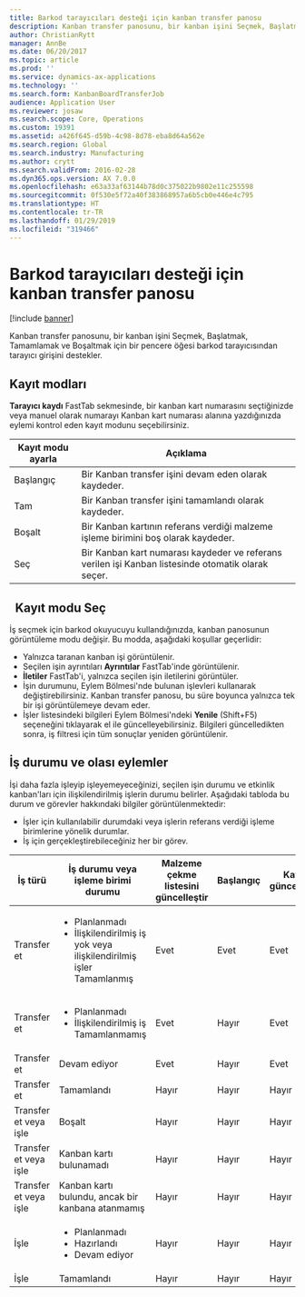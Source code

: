 ```yaml
---
title: Barkod tarayıcıları desteği için kanban transfer panosu
description: Kanban transfer panosunu, bir kanban işini Seçmek, Başlatmak, Tamamlamak ve Boşaltmak için bir pencere öğesi barkod tarayıcısından tarayıcı girişini destekler.
author: ChristianRytt
manager: AnnBe
ms.date: 06/20/2017
ms.topic: article
ms.prod: ''
ms.service: dynamics-ax-applications
ms.technology: ''
ms.search.form: KanbanBoardTransferJob
audience: Application User
ms.reviewer: josaw
ms.search.scope: Core, Operations
ms.custom: 19391
ms.assetid: a426f645-d59b-4c98-8d78-eba8d64a562e
ms.search.region: Global
ms.search.industry: Manufacturing
ms.author: crytt
ms.search.validFrom: 2016-02-28
ms.dyn365.ops.version: AX 7.0.0
ms.openlocfilehash: e63a33af63144b78d0c375022b9802e11c255598
ms.sourcegitcommit: 0f530e5f72a40f383868957a6b5cb0e446e4c795
ms.translationtype: HT
ms.contentlocale: tr-TR
ms.lasthandoff: 01/29/2019
ms.locfileid: "319466"
---
```

# <a name="kanban-transfer-board-support-for-barcode-scanners"></a>Barkod tarayıcıları desteği için kanban transfer panosu

[!include [banner](../includes/banner.md)]

Kanban transfer panosunu, bir kanban işini Seçmek, Başlatmak, Tamamlamak ve Boşaltmak için bir pencere öğesi barkod tarayıcısından tarayıcı girişini destekler.

<a name="registration-modes"></a>Kayıt modları
------------------

**Tarayıcı kaydı** FastTab sekmesinde, bir kanban kart numarasını seçtiğinizde veya manuel olarak numarayı Kanban kart numarası alanına yazdığınızda eylemi kontrol eden kayıt modunu seçebilirsiniz.

| Kayıt modu ayarla | Açıklama                                                                                     |
|-----------------------|-------------------------------------------------------------------------------------------------|
| Başlangıç                 | Bir Kanban transfer işini devam eden olarak kaydeder.                                                 |
| Tam              | Bir Kanban transfer işini tamamlandı olarak kaydeder.                                                   |
| Boşalt                 | Bir Kanban kartının referans verdiği malzeme işleme birimini boş olarak kaydeder.              |
| Seç                | Bir Kanban kart numarası kaydeder ve referans verilen işi Kanban listesinde otomatik olarak seçer. |

 
Kayıt modu Seç
------------------------

İş seçmek için barkod okuyucuyu kullandığınızda, kanban panosunun görüntüleme modu değişir. Bu modda, aşağıdaki koşullar geçerlidir:

-   Yalnızca taranan kanban işi görüntülenir.
-   Seçilen işin ayrıntıları **Ayrıntılar** FastTab'inde görüntülenir.
-   **İletiler** FastTab'i, yalnızca seçilen işin iletilerini görüntüler.
-   İşin durumunu, Eylem Bölmesi'nde bulunan işlevleri kullanarak değiştirebilirsiniz. Kanban transfer panosu, bu süre boyunca yalnızca tek bir işi görüntülemeye devam eder.
-   İşler listesindeki bilgileri Eylem Bölmesi'ndeki **Yenile** (Shift+F5) seçeneğini tıklayarak el ile güncelleyebilirsiniz. Bilgileri güncelledikten sonra, iş filtresi için tüm sonuçlar yeniden görüntülenir.

## <a name="job-status-and-possible-actions"></a>İş durumu ve olası eylemler
İşi daha fazla işleyip işleyemeyeceğinizi, seçilen işin durumu ve etkinlik kanban'ları için ilişkilendirilmiş işlerin durumu belirler. Aşağıdaki tabloda bu durum ve görevler hakkındaki bilgiler görüntülenmektedir:
-   İşler için kullanılabilir durumdaki veya işlerin referans verdiği işleme birimlerine yönelik durumlar.
-   İş için gerçekleştirebileceğiniz her bir görev.

<table>
<colgroup>
<col width="12%" />
<col width="12%" />
<col width="12%" />
<col width="12%" />
<col width="12%" />
<col width="12%" />
<col width="12%" />
<col width="12%" />
</colgroup>
<thead>
<tr class="header">
<th>İş türü</th>
<th>İş durumu veya işleme birimi durumu</th>
<th>Malzeme çekme listesini güncelleştir</th>
<th>Başlangıç</th>
<th>Kaydı güncelleştir</th>
<th>Tam</th>
<th>Boşalt</th>
<th>Olay kanbanları oluştur</th>
</tr>
</thead>
<tbody>
<tr class="odd">
<td>Transfer et</td>
<td><ul>
<li>Planlanmadı</li>
<li>İlişkilendirilmiş iş yok veya ilişkilendirilmiş işler Tamamlanmış</li>
</ul></td>
<td>Evet</td>
<td>Evet</td>
<td>Evet</td>
<td>Evet</td>
<td>Hayır</td>
<td>Evet</td>
</tr>
<tr class="even">
<td>Transfer et</td>
<td><ul>
<li>Planlanmadı</li>
<li>İlişkilendirilmiş iş Tamamlanmamış</li>
</ul></td>
<td>Evet</td>
<td>Hayır</td>
<td>Evet</td>
<td>Hayır</td>
<td>Hayır</td>
<td>Hayır</td>
</tr>
<tr class="odd">
<td>Transfer et</td>
<td>Devam ediyor</td>
<td>Evet</td>
<td>Hayır</td>
<td>Evet</td>
<td>Evet</td>
<td>Hayır</td>
<td>Hayır</td>
</tr>
<tr class="even">
<td>Transfer et</td>
<td>Tamamlandı</td>
<td>Hayır</td>
<td>Hayır</td>
<td>Hayır</td>
<td>Hayır</td>
<td>Evet</td>
<td>Hayır</td>
</tr>
<tr class="odd">
<td>Transfer et veya işle</td>
<td>Boşalt</td>
<td>Hayır</td>
<td>Hayır</td>
<td>Hayır</td>
<td>Hayır</td>
<td>Hayır</td>
<td>Hayır</td>
</tr>
<tr class="even">
<td>Transfer et veya işle</td>
<td>Kanban kartı bulunamadı</td>
<td>Hayır</td>
<td>Hayır</td>
<td>Hayır</td>
<td>Hayır</td>
<td>Hayır</td>
<td>Hayır</td>
</tr>
<tr class="odd">
<td>Transfer et veya işle</td>
<td>Kanban kartı bulundu, ancak bir kanbana atanmamış</td>
<td>Hayır</td>
<td>Hayır</td>
<td>Hayır</td>
<td>Hayır</td>
<td>Hayır</td>
<td>Hayır</td>
</tr>
<tr class="even">
<td>İşle</td>
<td><ul>
<li>Planlanmadı</li>
<li>Hazırlandı</li>
<li>Devam ediyor</li>
</ul></td>
<td>Hayır</td>
<td>Hayır</td>
<td>Hayır</td>
<td>Hayır</td>
<td>Hayır</td>
<td>Hayır</td>
</tr>
<tr class="odd">
<td>İşle</td>
<td>Tamamlandı</td>
<td>Hayır</td>
<td>Hayır</td>
<td>Hayır</td>
<td>Hayır</td>
<td>Hayır</td>
<td>Hayır</td>
</tr>
</tbody>
</table>





